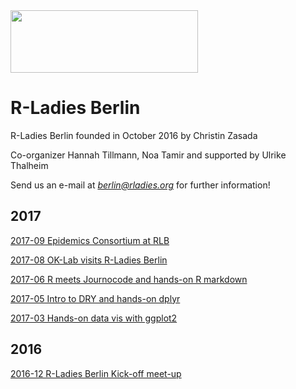 <img src="https://github.com/rladies/starter-kit/blob/master/logo/R-LadiesGlobal_RBG_online_LogoWithText_Horizontal.png" data-canonical-src="https://github.com/rladies/starter-kit/blob/master/logo/R-LadiesGlobal_RBG_online_LogoWithText_Horizontal.png" width="300" height="100" />
 
  # R-Ladies Berlin
 
  R-Ladies Berlin founded in October 2016 by Christin Zasada
  
  Co-organizer Hannah Tillmann, Noa Tamir and supported by Ulrike Thalheim
  
  Send us an e-mail at *berlin@rladies.org*
  for further information!
  
  ## 2017
  [2017-09 Epidemics Consortium at RLB](https://github.com/rladies/meetup-presentations_berlin/tree/master/2017-09_EpidemicsConsortium)
  
  [2017-08 OK-Lab visits R-Ladies Berlin](https://github.com/rladies/meetup-presentations_berlin/tree/master/2017-08_OKlabBerlin)
  
   [2017-06 R meets Journocode and hands-on R markdown](https://github.com/rladies/meetup-presentations_berlin/tree/master/2017-06_R_meets_Journocode_Rmarkdown)
   
   [2017-05 Intro to DRY and hands-on dplyr](https://github.com/rladies/meetup-presentations_berlin/tree/master/2017-05_DRYprogramming_dplyr)
   
   [2017-03 Hands-on data vis with ggplot2](https://github.com/rladies/meetup-presentations_berlin/tree/master/2017-01_Hands_on_datavis_ggplot2)
 
  ## 2016
   [2016-12 R-Ladies Berlin Kick-off meet-up](https://github.com/rladies/meetup-presentations_berlin/tree/master/2016-12_KickOff_RLB)
 
   
